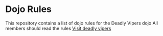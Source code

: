 Dojo Rules
==========

This repository contains a list of dojo rules for the Deadly Vipers dojo
All members should read the rules
[Visit deadly vipers](https://github.com/deadlyvipers)

